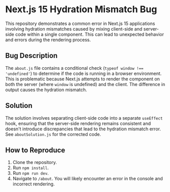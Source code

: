 # Next.js 15 Hydration Mismatch Bug

This repository demonstrates a common error in Next.js 15 applications involving hydration mismatches caused by mixing client-side and server-side code within a single component.  This can lead to unexpected behavior and errors during the rendering process.

## Bug Description
The `about.js` file contains a conditional check (`typeof window !== 'undefined'`) to determine if the code is running in a browser environment.  This is problematic because Next.js attempts to render the component on both the server (where `window` is undefined) and the client.  The difference in output causes the hydration mismatch.

## Solution
The solution involves separating client-side code into a separate `useEffect` hook, ensuring that the server-side rendering remains consistent and doesn't introduce discrepancies that lead to the hydration mismatch error.  See `aboutSolution.js` for the corrected code.

## How to Reproduce
1. Clone the repository.
2. Run `npm install`.
3. Run `npm run dev`.
4. Navigate to `/about`. You will likely encounter an error in the console and incorrect rendering.